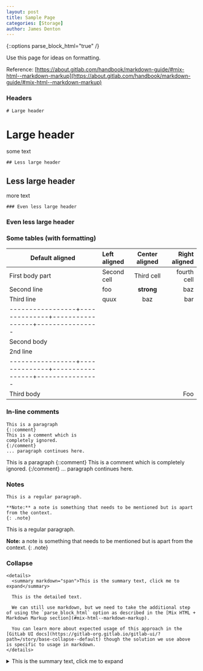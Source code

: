 ```yaml
---
layout: post
title: Sample Page
categories: [Storage]
author: James Denton
---
```

{::options parse_block_html="true" /}

Use this page for ideas on formatting.

Reference: [https://about.gitlab.com/handbook/markdown-guide/#mix-html--markdown-markup](https://about.gitlab.com/handbook/markdown-guide/#mix-html--markdown-markup)

### Headers

```
# Large header
```

# Large header

some text

```
## Less large header
```

## Less large header

more text

```
### Even less large header
```

### Even less large header

### Some tables (with formatting)

| Default aligned | Left aligned | Center aligned  | Right aligned  |
|-----------------|:-------------|:---------------:|---------------:|
| First body part | Second cell  | Third cell      | fourth cell    |
| Second line     | foo          | **strong**      | baz            |
| Third line      | quux         | baz             | bar            |
|-----------------+--------------+-----------------+----------------|
| Second body     |              |                 |                |
| 2nd line        |              |                 |                |
|-----------------+--------------+-----------------+----------------|
| Third body      |              |                 | Foo            |

### In-line comments

```
This is a paragraph
{::comment}
This is a comment which is
completely ignored.
{:/comment}
... paragraph continues here.
```

This is a paragraph
{::comment}
This is a comment which is
completely ignored.
{:/comment}
... paragraph continues here.

### Notes

```
This is a regular paragraph.

**Note:** a note is something that needs to be mentioned but is apart from the context.
{: .note}
```

This is a regular paragraph.

**Note:** a note is something that needs to be mentioned but is apart from the context.
{: .note}

### Collapse

```
<details>
  <summary markdown="span">This is the summary text, click me to expand</summary>

  This is the detailed text.

  We can still use markdown, but we need to take the additional step of using the `parse_block_html` option as described in the [Mix HTML + Markdown Markup section](#mix-html--markdown-markup).

  You can learn more about expected usage of this approach in the [GitLab UI docs](https://gitlab-org.gitlab.io/gitlab-ui/?path=/story/base-collapse--default) though the solution we use above is specific to usage in markdown.
</details>
```

<details>
  <summary markdown="span">This is the summary text, click me to expand</summary>

  This is the detailed text.

  We can still use markdown, but we need to take the additional step of using the `parse_block_html` option as described in the [Mix HTML + Markdown Markup section](#mix-html--markdown-markup).

  You can learn more about expected usage of this approach in the [GitLab UI docs](https://gitlab-org.gitlab.io/gitlab-ui/?path=/story/base-collapse--default) though the solution we use above is specific to usage in markdown.
</details>
